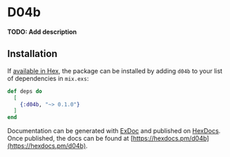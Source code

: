 # D04b

**TODO: Add description**

## Installation

If [available in Hex](https://hex.pm/docs/publish), the package can be installed
by adding `d04b` to your list of dependencies in `mix.exs`:

```elixir
def deps do
  [
    {:d04b, "~> 0.1.0"}
  ]
end
```

Documentation can be generated with [ExDoc](https://github.com/elixir-lang/ex_doc)
and published on [HexDocs](https://hexdocs.pm). Once published, the docs can
be found at [https://hexdocs.pm/d04b](https://hexdocs.pm/d04b).

